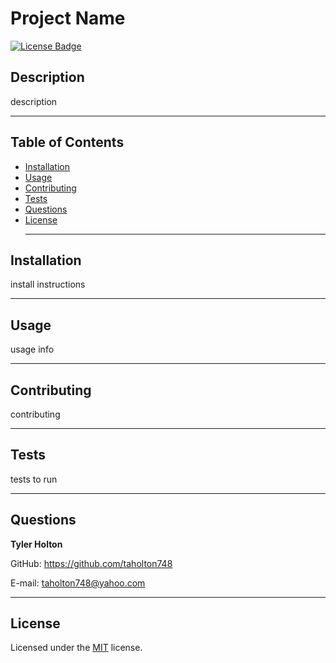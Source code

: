 # Project Name
  [![License Badge](https://img.shields.io/badge/license-MIT-blue)](https://choosealicense.com/licenses/mit/)
  ## Description
  description <hr>
  
  ## Table of Contents
  * [Installation](#installation)
  * [Usage](#usage)
  * [Contributing](#contributing)
  * [Tests](#tests)
  * [Questions](#questions) 
  * [License](#license) <hr>
  

  ## Installation
  install instructions <hr>

  ## Usage
  usage info <hr>

  ## Contributing
  contributing <hr>

  ## Tests
  tests to run <hr>

  ## Questions
  <strong>Tyler Holton</strong>

  GitHub: https://github.com/taholton748
  
  E-mail: taholton748@yahoo.com <hr>
  
  ## License
  Licensed under the [MIT](https://choosealicense.com/licenses/mit/) license.
